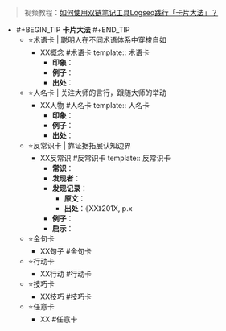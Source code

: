 > 视频教程：[如何使用双链笔记工具Logseq践行「卡片大法」？](https://www.bilibili.com/video/BV14q4y1V7Zp/)

-
  #+BEGIN_TIP
  **卡片大法**
  #+END_TIP
	- ⭐️术语卡 | 聪明人在不同术语体系中穿梭自如
		- XX概念 #术语卡
		  template:: 术语卡
			- **印象**：
			- **例子**：
			- **出处**：
	- ⭐️人名卡 | 关注大师的言行，跟随大师的举动
		- XX人物 #人名卡
		  template:: 人名卡
			- **印象**：
			- **例子**：
			- **出处**：
	- ⭐️反常识卡 | 靠证据拓展认知边界
		- XX反常识 #反常识卡
		  template:: 反常识卡
			- **常识**：
			- **发现者**：
			- **发现记录**：
				- **原文**：
				- **出处**：《XX》201X, p.x
			- **例子**：
			- **启示**：
	- ⭐️金句卡
		- XX句子 #金句卡
	- ⭐️行动卡
		- XX行动 #行动卡
	- ⭐️技巧卡
		- XX技巧 #技巧卡
	- ⭐️任意卡
		- XX #任意卡
